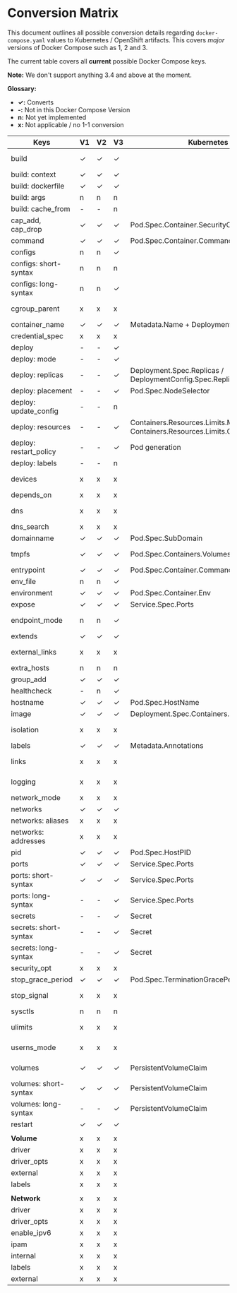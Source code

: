 # Conversion Matrix

This document outlines all possible conversion details regarding `docker-compose.yaml` values to Kubernetes / OpenShift artifacts. This covers *major* versions of Docker Compose such as 1, 2 and 3.

The current table covers all **current** possible Docker Compose keys.

__Note:__ We don't support anything 3.4 and above at the moment.

__Glossary:__

- __✓:__ Converts
- __-:__ Not in this Docker Compose Version
- __n:__ Not yet implemented
- __x:__ Not applicable / no 1-1 conversion

| Keys                   | V1 | V2 | V3 | Kubernetes / OpenShift                                      | Notes                                                                                                          |
|------------------------|----|----|----|-------------------------------------------------------------|----------------------------------------------------------------------------------------------------------------|
| build                  | ✓  | ✓  | ✓  |                                                             | Builds/Pushes to Docker repository. See `--build` parameter                                                    |
| build: context         | ✓  | ✓  | ✓  |                                                             |                                                                                                                |
| build: dockerfile      | ✓  | ✓  | ✓  |                                                             |                                                                                                                |
| build: args            | n  | n  | n  |                                                             |                                                                                                                |
| build: cache_from      | -  | -  | n  |                                                             |                                                                                                                |
| cap_add, cap_drop      | ✓  | ✓  | ✓  | Pod.Spec.Container.SecurityContext.Capabilities.Add/Drop    |                                                                                                                |
| command                | ✓  | ✓  | ✓  | Pod.Spec.Container.Command                                  |                                                                                                                |
| configs                | n  | n  | ✓  |                                                             |                                                                                                                |
| configs: short-syntax  | n  | n  | n  |                                                             | Only create configMap                                                                                          |
| configs: long-syntax   | n  | n  | ✓  |                                                             | If target path is /, ignore this and only create configMap                                                     |
| cgroup_parent          | x  | x  | x  |                                                             | Not supported within Kubernetes. See issue https://github.com/kubernetes/kubernetes/issues/11986               |
| container_name         | ✓  | ✓  | ✓  | Metadata.Name + Deployment.Spec.Containers.Name             |                                                                                                                |
| credential_spec        | x  | x  | x  |                                                             | Only applicable to Windows containers                                                                          |
| deploy                 | -  | -  | ✓  |                                                             |                                                                                                                |
| deploy: mode           | -  | -  | ✓  |                                                             |                                                                                                                |
| deploy: replicas       | -  | -  | ✓  | Deployment.Spec.Replicas / DeploymentConfig.Spec.Replicas   |                                                                                                                |
| deploy: placement      | -  | -  | ✓  | Pod.Spec.NodeSelector                                       |                                                                                                                |
| deploy: update_config  | -  | -  | n  |                                                             |                                                                                                                |
| deploy: resources      | -  | -  | ✓  | Containers.Resources.Limits.Memory / Containers.Resources.Limits.CPU | Support for memory as well as cpu                                                                     |
| deploy: restart_policy | -  | -  | ✓  | Pod generation                                              | This generated a Pod, see the [user guide on restart](http://kompose.io/user-guide/#restart)                   |
| deploy: labels         | -  | -  | n  |                                                             |                                                                                                                |
| devices                | x  | x  | x  |                                                             | Not supported within Kubernetes, See issue https://github.com/kubernetes/kubernetes/issues/5607                |
| depends_on             | x  | x  | x  |                                                             |                                                                                                                |
| dns                    | x  | x  | x  |                                                             | Not used within Kubernetes. Kubernetes uses a managed DNS server                                               |
| dns_search             | x  | x  | x  |                                                             | See `dns` key                                                                                                  |
| domainname             | ✓  | ✓  | ✓  | Pod.Spec.SubDomain                                          |
| tmpfs                  | ✓  | ✓  | ✓  | Pod.Spec.Containers.Volumes.EmptyDir                        | Creates emptyDirvolume with medium set to Memory & mounts given directory inside container                     |
| entrypoint             | ✓  | ✓  | ✓  | Pod.Spec.Container.Command                                  | Same as command                                                                                                |
| env_file               | n  | n  | ✓  |                                                             |                                                                                                                |
| environment            | ✓  | ✓  | ✓  | Pod.Spec.Container.Env                                      |                                                                                                                |
| expose                 | ✓  | ✓  | ✓  | Service.Spec.Ports 
| endpoint_mode          | n  | n  | ✓  |                                                             | If endpoint_mode=vip, the created Service will be forced to set to NodePort type                               |
| extends                | ✓  | ✓  | ✓  |                                                             | Extends by utilizing the same image supplied                                                                   |
| external_links         | x  | x  | x  |                                                             | Kubernetes uses a flat-structure for all containers and thus external_links does not have a 1-1 conversion     |
| extra_hosts            | n  | n  | n  |                                                             |                                                                                                                |
| group_add              | ✓  | ✓  | ✓  |                                                             |                                                                                                                |
| healthcheck            | -  | n  | ✓  |                                                             |                                                                                                                |
| hostname               | ✓  | ✓  | ✓  | Pod.Spec.HostName                                           |                                                                                                                |
| image                  | ✓  | ✓  | ✓  | Deployment.Spec.Containers.Image                            |                                                                                                                |
| isolation              | x  | x  | x  |                                                             | Not applicable as this applies to Windows with HyperV support                                                  |
| labels                 | ✓  | ✓  | ✓  | Metadata.Annotations                                        |                                                                                                                |
| links                  | x  | x  | x  |                                                             | All containers in the same pod are accessible in Kubernetes                                                    |
| logging                | x  | x  | x  |                                                             | Kubernetes has built-in logging support at the node-level                                                      |
| network_mode           | x  | x  | x  |                                                             | Kubernetes uses its own cluster networking                                                                    |
| networks               | ✓  | ✓  | ✓  |                                                             | See `networks` key                                                                                             |
| networks: aliases      | x  | x  | x  |                                                             | See `networks` key                                                                                             |
| networks: addresses    | x  | x  | x  |                                                             | See `networks` key                                                                                             |
| pid                    | ✓  | ✓  | ✓  | Pod.Spec.HostPID                                            |                                                                                                                |
| ports                  | ✓  | ✓  | ✓  | Service.Spec.Ports                                          |                                                                                                                |
| ports: short-syntax    | ✓  | ✓  | ✓  | Service.Spec.Ports                                          |                                                                                                                |
| ports: long-syntax     | -  | -  | ✓  | Service.Spec.Ports                                          |                                                                                                                |
| secrets                | -  | -  | ✓  | Secret                                                      | External Secret is not Supported                                                                               |
| secrets: short-syntax  | -  | -  | ✓  | Secret                                                      | External Secret is not Supported                                                                               |
| secrets: long-syntax   | -  | -  | ✓  | Secret                                                      | External Secret is not Supported                                                                               |
| security_opt           | x  | x  | x  |                                                             | Kubernetes uses its own container naming scheme                                                                |
| stop_grace_period      | ✓  | ✓  | ✓  | Pod.Spec.TerminationGracePeriodSeconds                      |                                                                                                                |
| stop_signal            | x  | x  | x  |                                                             | Not supported within Kubernetes. See issue https://github.com/kubernetes/kubernetes/issues/30051               |
| sysctls                | n  | n  | n  |                                                             |                                                                                                                |
| ulimits                | x  | x  | x  |                                                             | Not supported within Kubernetes. See issue https://github.com/kubernetes/kubernetes/issues/3595                |
| userns_mode            | x  | x  | x  |                                                             | Not supported within Kubernetes and ignored in Docker Compose Version 3                                        |
| volumes                | ✓  | ✓  | ✓  | PersistentVolumeClaim                                       | Creates a PersistentVolumeClaim. Can only be created if there is already a PersistentVolume within the cluster |
| volumes: short-syntax  | ✓  | ✓  | ✓  | PersistentVolumeClaim                                       | Creates a PersistentVolumeClaim. Can only be created if there is already a PersistentVolume within the cluster |
| volumes: long-syntax   | -  | -  | ✓  | PersistentVolumeClaim                                       | Creates a PersistentVolumeClaim. Can only be created if there is already a PersistentVolume within the cluster |
| restart                | ✓  | ✓  | ✓  |                                                             |                                                                                                                |
|                        |    |    |    |                                                             |                                                                                                                |
| __Volume__             | x  | x  | x  |                                                             |                                                                                                                |
| driver                 | x  | x  | x  |                                                             |                                                                                                                |
| driver_opts            | x  | x  | x  |                                                             |                                                                                                                |
| external               | x  | x  | x  |                                                             |                                                                                                                |
| labels                 | x  | x  | x  |                                                             |                                                                                                                |
|                        |    |    |    |                                                             |                                                                                                                |
| __Network__            | x  | x  | x  |                                                             |                                                                                                                |
| driver                 | x  | x  | x  |                                                             |                                                                                                                |
| driver_opts            | x  | x  | x  |                                                             |                                                                                                                |
| enable_ipv6            | x  | x  | x  |                                                             |                                                                                                                |
| ipam                   | x  | x  | x  |                                                             |                                                                                                                |
| internal               | x  | x  | x  |                                                             |                                                                                                                |
| labels                 | x  | x  | x  |                                                             |                                                                                                                |
| external               | x  | x  | x  |                                                             |                                                                                                                |
